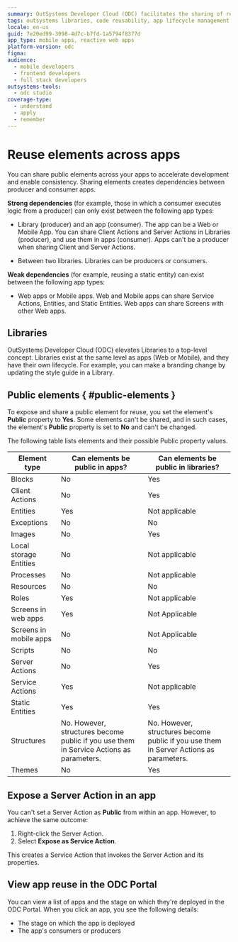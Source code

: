```yaml
---
summary: OutSystems Developer Cloud (ODC) facilitates the sharing of reusable elements across applications, enhancing development efficiency and consistency.
tags: outsystems libraries, code reusability, app lifecycle management
locale: en-us
guid: 7e20ed99-3098-4d7c-b7fd-1a5794f8377d
app_type: mobile apps, reactive web apps
platform-version: odc
figma:
audience:
  - mobile developers
  - frontend developers
  - full stack developers
outsystems-tools:
  - odc studio
coverage-type:
  - understand
  - apply
  - remember
---
```


# Reuse elements across apps

You can share public elements across your apps to accelerate development and enable consistency. Sharing elements creates dependencies between producer and consumer apps.

**Strong dependencies** (for example, those in which a consumer executes logic from a producer) can only exist between the following app types:

* Library (producer) and an app (consumer). The app can be a Web or Mobile App. You can share Client Actions and Server Actions in Libraries (producer), and use them in apps (consumer). Apps can't be a producer when sharing Client and Server Actions.

* Between two libraries. Libraries can be producers or consumers.

**Weak dependencies** (for example, reusing a static entity) can exist between the following app types:

* Web apps or Mobile apps. Web and Mobile apps can share Service Actions, Entities, and Static Entities. Web apps can share Screens with other Web apps.

## Libraries

OutSystems Developer Cloud (ODC) elevates Libraries to a top-level concept. Libraries exist at the same level as apps (Web or Mobile), and they have their own lifecycle. For example, you can make a branding change by updating the style guide in a Library.

## Public elements { #public-elements }

To expose and share a public element for reuse, you set the element's **Public** property to **Yes**. Some elements can't be shared, and in such cases, the element's **Public** property is set to **No** and can't be changed.

The following table lists elements and their possible Public property values.

| Element type    | Can elements be public in apps? | Can elements be public in libraries? |
| --------------- | ------------------------------- | ------------------------------------ |
| Blocks                    | No                              | Yes                                  |
| Client Actions            | No                              | Yes                                  |
| Entities                  | Yes                             | Not applicable                       |
| Exceptions                | No                             | No                       |
| Images                    | No                              | Yes                                  |
| Local storage Entities    | No                              | Not applicable                       |
| Processes                 | No                              | Not applicable                       |
| Resources                 | No                              | No                                   |
| Roles                     | Yes                             | Not applicable                       |
| Screens in web apps       | Yes                             | Not Applicable                       |
| Screens in mobile apps    | No                             | Not Applicable                       |
| Scripts                   | No                              | No                                   |
| Server Actions            | No                              | Yes                                  |
| Service Actions           | Yes                             | Not applicable                       |
| Static Entities           | Yes                             | Yes                                  |
| Structures                | No. However, structures become public if you use them in Service Actions as parameters. | No. However, structures become public if you use them in Server Actions as parameters. |
| Themes                    | No                              | Yes                                  |

## Expose a Server Action in an app

You can't set a Server Action as **Public** from within an app. However, to achieve the same outcome:

1. Right-click the Server Action.
2. Select **Expose as Service Action**.

This creates a Service Action that invokes the Server Action and its properties.  

## View app reuse in the ODC Portal

You can view a list of apps and the stage on which they're deployed in the ODC Portal. When you click an app, you see the following details:

* The stage on which the app is deployed
* The app's consumers or producers
